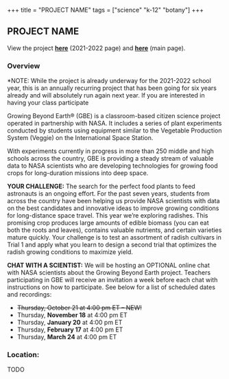 +++
title = "PROJECT NAME"
tags = ["science" "k-12" "botany"]
+++

## PROJECT NAME

View the project [**here**](https://fairchildgarden.org/gbe/growing-beyond-earth-2021-2022/) (2021-2022 page) and [**here**](https://fairchildgarden.org/gbe/) (main page).

### Overview

*NOTE: While the project is already underway for the 2021-2022 school year, this is an annually recurring project that has been going for six years already and will absolutely run again next year. If you are interested in having your class participate

Growing Beyond Earth® (GBE) is a classroom-based citizen science project operated in partnership with NASA. It includes a series of plant experiments conducted by students using equipment similar to the Vegetable Production System (Veggie) on the International Space Station.

With experiments currently in progress in more than 250 middle and high schools across the country, GBE is providing a steady stream of valuable data to NASA scientists who are developing technologies for growing food crops for long-duration missions into deep space.

**YOUR CHALLENGE:** The search for the perfect food plants to feed astronauts is an ongoing effort. For the past seven years, students from across the country have been helping us provide NASA scientists with data on the best candidates and innovative ideas to improve growing conditions for long-distance space travel. This year we’re exploring radishes. This promising crop produces large amounts of edible biomass (you can eat both the roots and leaves), contains valuable nutrients, and certain varieties mature quickly. Your challenge is to test an assortment of radish cultivars in Trial 1 and apply what you learn to design a second trial that optimizes the radish growing conditions to maximize yield.

**CHAT WITH A SCIENTIST:** We will be hosting an OPTIONAL online chat with NASA scientists about the Growing Beyond Earth project. Teachers participating in GBE will receive an invitation a week before each chat with instructions on how to participate. See below for a list of scheduled dates and recordings:
- ~~Thursday, October 21 at 4:00 pm ET – NEW!~~
- Thursday, **November 18** at 4:00 pm ET
- Thursday, **January 20** at 4:00 pm ET
- Thursday, **February 17** at 4:00 pm ET
- Thursday, **March 24** at 4:00 pm ET

### Location:
TODO

